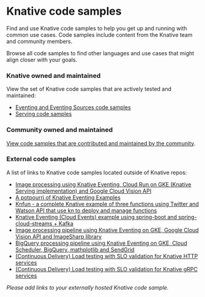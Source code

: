 # Knative code samples

Find and use Knative code samples to help you get up and running with common use
cases. Code samples include content from the Knative team and community members.

Browse all code samples to find other languages and use cases that might align
closer with your goals.

### Knative owned and maintained

View the set of Knative code samples that are actively tested and maintained:

- [Eventing and Eventing Sources code samples](eventing.md)
- [Serving code samples](serving.md)

### Community owned and maintained

[View code samples that are contributed and maintained by the community](https://github.com/knative/docs/tree/main/code-samples/community).

### External code samples

A list of links to Knative code samples located outside of Knative repos:

- [Image processing using Knative Eventing, Cloud Run on GKE (Knative Serving implementation) and Google Cloud Vision API](https://github.com/akashrv/knative-samples/blob/master/docs/image-processing.md)
- [A potpourri of Knative Eventing Examples](https://github.com/lionelvillard/knative-examples)
- [Knfun - a complete Knative example of three functions using Twitter and Watson API that use kn to deploy and manage functions](https://github.com/maximilien/knfun)
- [Knative Eventing (Cloud Events) example using spring-boot and spring-cloud-streams + Kafka](https://salaboy.com/2020/02/20/getting-started-with-knative-2020/)
- [Image processing pipeline using Knative Eventing on GKE, Google Cloud Vision API and ImageSharp library](https://github.com/meteatamel/knative-tutorial/blob/master/docs/image-processing-pipeline.md)
- [BigQuery processing pipeline using Knative Eventing on GKE, Cloud Scheduler, BigQuery, mathplotlib and SendGrid](https://github.com/meteatamel/knative-tutorial/blob/master/docs/bigquery-processing-pipeline.md)
- [(Continuous Delivery) Load testing with SLO validation for Knative HTTP services](https://iter8.tools/0.8/tutorials/load-test-http/community/knative/loadtest/)
- [(Continuous Delivery) Load testing with SLO validation for Knative gRPC services](https://iter8.tools/0.8/tutorials/load-test-grpc/community/knative/loadtest/)

_Please add links to your externally hosted Knative code sample._
